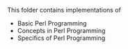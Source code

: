 This folder contains implementations of

- Basic Perl Programming
- Concepts in Perl Programming
- Specifics of Perl Programming

